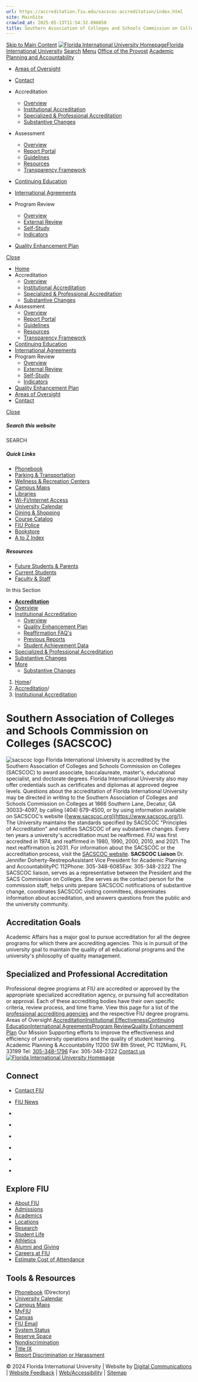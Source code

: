 ```yaml
---
url: https://accreditation.fiu.edu/sacscoc-accreditation/index.html
site: MainSite
crawled_at: 2025-05-13T11:54:32.896050
title: Southern Association of Colleges and Schools Commission on Colleges (SACSCOC) | FIU Academic Planning and Accountability
---
```


[Skip to Main Content](https://provost.fiu.edu/apa/accreditation/institutional-accreditation/#main-content)
[![Florida International University Homepage](https://digicdn.fiu.edu/core/_assets/images/logo-top.svg)Florida International University](https://www.fiu.edu/)
[Search](https://provost.fiu.edu/apa/accreditation/institutional-accreditation/)
[Menu](https://provost.fiu.edu/apa/accreditation/institutional-accreditation/)
[Office of the Provost](https://provost.fiu.edu/index.html)
[Academic Planning and Accountability](https://provost.fiu.edu/apa/index.html)
  * [Areas of Oversight](https://provost.fiu.edu/apa/areas-of-oversight/index.html)
  * [Contact](https://provost.fiu.edu/apa/contact/index.html)


  * Accreditation
    * [Overview](https://provost.fiu.edu/apa/accreditation/index.html)
    * [Institutional Accreditation](https://provost.fiu.edu/apa/accreditation/institutional-accreditation/index.html)
    * [Specialized & Professional Accreditation](https://provost.fiu.edu/apa/accreditation/specialized-professional-accreditation/index.html)
    * [Substantive Changes](https://provost.fiu.edu/apa/accreditation/substantive-changes/index.html)
  * Assessment
    * [Overview](https://provost.fiu.edu/apa/assessment/index.html)
    * [Report Portal](https://provost.fiu.edu/apa/assessment/report-portal/index.html)
    * [Guidelines](https://provost.fiu.edu/apa/assessment/guidelines/index.html)
    * [Resources](https://provost.fiu.edu/apa/assessment/resources/index.html)
    * [Transparency Framework](https://provost.fiu.edu/apa/assessment/transparency-framework/index.html)
  * [Continuing Education](https://continue.fiu.edu/)
  * [International Agreements](https://provost.fiu.edu/apa/international-agreements/index.html)
  * Program Review
    * [Overview](https://provost.fiu.edu/apa/program-review/index.html)
    * [External Review](https://provost.fiu.edu/apa/program-review/external-review/index.html)
    * [Self-Study](https://provost.fiu.edu/apa/program-review/self-study/index.html)
    * [Indicators](https://provost.fiu.edu/apa/program-review/indicators/index.html)
  * [Quality Enhancement Plan](https://dasa.fiu.edu/all-departments/quality-enhancement-plan/)


[Close](https://provost.fiu.edu/apa/accreditation/institutional-accreditation/)
  * [Home](https://provost.fiu.edu/apa/index.html)
  * Accreditation
    * [Overview](https://provost.fiu.edu/apa/accreditation/index.html)
    * [Institutional Accreditation](https://provost.fiu.edu/apa/accreditation/institutional-accreditation/index.html)
    * [Specialized & Professional Accreditation](https://provost.fiu.edu/apa/accreditation/specialized-professional-accreditation/index.html)
    * [Substantive Changes](https://provost.fiu.edu/apa/accreditation/substantive-changes/index.html)
  * Assessment
    * [Overview](https://provost.fiu.edu/apa/assessment/index.html)
    * [Report Portal](https://provost.fiu.edu/apa/assessment/report-portal/index.html)
    * [Guidelines](https://provost.fiu.edu/apa/assessment/guidelines/index.html)
    * [Resources](https://provost.fiu.edu/apa/assessment/resources/index.html)
    * [Transparency Framework](https://provost.fiu.edu/apa/assessment/transparency-framework/index.html)
  * [Continuing Education](https://continue.fiu.edu/)
  * [International Agreements](https://provost.fiu.edu/apa/international-agreements/index.html)
  * Program Review
    * [Overview](https://provost.fiu.edu/apa/program-review/index.html)
    * [External Review](https://provost.fiu.edu/apa/program-review/external-review/index.html)
    * [Self-Study](https://provost.fiu.edu/apa/program-review/self-study/index.html)
    * [Indicators](https://provost.fiu.edu/apa/program-review/indicators/index.html)
  * [Quality Enhancement Plan](https://dasa.fiu.edu/all-departments/quality-enhancement-plan/)
  * [Areas of Oversight](https://provost.fiu.edu/apa/areas-of-oversight/index.html)
  * [Contact](https://provost.fiu.edu/apa/contact/index.html)


[ Close ](https://provost.fiu.edu/apa/accreditation/institutional-accreditation/)
##### Search this website
SEARCH
##### Quick Links
  * [ Phonebook](https://phonebook.fiu.edu)
  * [ Parking & Transportation](https://parking.fiu.edu/)
  * [ Wellness & Recreation Centers](https://dasa.fiu.edu/all-departments/wellness-recreation-centers/)
  * [ Campus Maps](http://campusmaps.fiu.edu/)
  * [ Libraries](https://library.fiu.edu/)
  * [ Wi-Fi/Internet Access](https://network.fiu.edu/)
  * [ University Calendar](https://calendar.fiu.edu/)
  * [ Dining & Shopping](https://shop.fiu.edu/)
  * [ Course Catalog](https://catalog.fiu.edu/)
  * [ FIU Police](https://police.fiu.edu/)
  * [ Bookstore](https://shop.fiu.edu/retail/barnes-noble/course-materials/)
  * [ A to Z Index](https://www.fiu.edu/atoz/index.html)


##### Resources
  * [ Future Students & Parents](https://www.fiu.edu/information-for/future-students-parents.html)
  * [ Current Students](https://www.fiu.edu/information-for/current-students.html)
  * [ Faculty & Staff](https://www.fiu.edu/information-for/faculty-staff.html)


In this Section
  * **[Accreditation](https://provost.fiu.edu/apa/accreditation/index.html)**
  * [ Overview](https://provost.fiu.edu/apa/accreditation/index.html)
  * [Institutional Accreditation](https://provost.fiu.edu/apa/accreditation/institutional-accreditation/index.html)
    * [Overview](https://provost.fiu.edu/apa/accreditation/institutional-accreditation/index.html)
    * [Quality Enhancement Plan](https://dasa.fiu.edu/all-departments/quality-enhancement-plan/)
    * [Reaffirmation FAQ's](https://provost.fiu.edu/apa/accreditation/institutional-accreditation/reaffirmation-faqs/index.html)
    * [Previous Reports](https://provost.fiu.edu/apa/accreditation/institutional-accreditation/previous-reports/index.html)
    * [Student Achievement Data](https://provost.fiu.edu/apa/accreditation/institutional-accreditation/student-achievement-data/index.html)
  * [Specialized & Professional Accreditation](https://provost.fiu.edu/apa/accreditation/specialized-professional-accreditation/index.html)
  * [Substantive Changes](https://provost.fiu.edu/apa/accreditation/substantive-changes/index.html)
  * [More](https://provost.fiu.edu/apa/accreditation/institutional-accreditation/)
    * [Substantive Changes](https://provost.fiu.edu/apa/accreditation/substantive-changes/index.html)


  1. [Home](https://provost.fiu.edu/apa/index.html)/
  2. [Accreditation](https://provost.fiu.edu/apa/accreditation/index.html)/
  3. [Institutional Accreditation](https://provost.fiu.edu/apa/accreditation/institutional-accreditation/index.html)


# Southern Association of Colleges and Schools Commission on Colleges (SACSCOC)
![sacscoc logo](https://provost.fiu.edu/apa/_assets/images/sacscoc-stamp.jpg)
Florida International University is accredited by the Southern Association of Colleges and Schools Commission on Colleges (SACSCOC) to award associate, baccalaureate, master's, educational specialist, and doctorate degrees. Florida International University also may offer credentials such as certificates and diplomas at approved degree levels. Questions about the accreditation of Florida International University may be directed in writing to the Southern Association of Colleges and Schools Commission on Colleges at 1866 Southern Lane, Decatur, GA 30033-4097, by calling (404) 679-4500, or by using information available on SACSCOC’s website ([www.sacscoc.org](https://www.sacscoc.org/)).
The University maintains the standards specified by SACSCOC "Principles of Accreditation" and notifies SACSCOC of any substantive changes.
Every ten years a university's accreditation must be reaffirmed. FIU was first accredited in 1974, and reaffirmed in 1980, 1990, 2000, 2010, and 2021. The next reaffirmation is 2031.
For information about the SACSCOC or the accreditation process, visit the [SACSCOC website](https://www.sacscoc.org/ "Southern Association of Colleges and Schools Commission on Colleges ").
**SACSCOC Liaison** Dr. Jennifer Doherty-RestrepoAssistant Vice President for Academic Planning and AccountabilityPC 112Phone: 305-348-6085Fax: 305-348-2322
The SACSCOC liaison, serves as a representative between the President and the SACS Commission on Colleges. She serves as the contact person for the commission staff, helps units prepare SACSCOC notifications of substantive change, coordinates SACSCOC visiting committees, disseminates information about accreditation, and answers questions from the public and the university community.
## Accreditation Goals
Academic Affairs has a major goal to pursue accreditation for all the degree programs for which there are accrediting agencies. This is in pursuit of the university goal to maintain the quality of all educational programs and the university's philosophy of quality management.
## Specialized and Professional Accreditation
Professional degree programs at FIU are accredited or approved by the appropriate specialized accreditation agency, or pursuing full accreditation or approval. Each of these accrediting bodies have their own specific criteria, review process, and time frame. View this page for a list of the [professional accrediting agencies](https://provost.fiu.edu/apa/accreditation/specialized-professional-accreditation/index.html) and the respective FIU degree programs.
Areas of Oversight
[Accreditation](https://provost.fiu.edu/apa/accreditation/index.html)[Institutional Effectiveness](https://provost.fiu.edu/apa/assessment/index.html)[Continuing Education](https://continue.fiu.edu/)[International Agreements](https://provost.fiu.edu/apa/international-agreements/index.html)[Program Review](https://provost.fiu.edu/apa/program-review/index.html)[Quality Enhancement Plan](https://dasa.fiu.edu/all-departments/quality-enhancement-plan/)
Our Mission
Supporting efforts to improve the effectiveness and efficiency of university operations and the quality of student learning.
Academic Planning & Accountability
11200 SW 8th Street, PC 112Miami, FL 33199 Tel: [305-348-1796](tel:+1-305-348-1796) Fax: 305-348-2322
[Contact us](https://provost.fiu.edu/apa/contact/index.html)
[ ![Florida International University Homepage](https://digicdn.fiu.edu/core/_assets/images/footer-logo.svg) ](https://www.fiu.edu/)
## Connect
  * [Contact FIU](https://www.fiu.edu/about/contact-us/index.html)
  * [FIU News](https://news.fiu.edu/)


  * [](https://www.instagram.com/fiuinstagram/)
  * [](https://www.linkedin.com/school/florida-international-university/)
  * [](https://www.facebook.com/floridainternational)
  * [](https://twitter.com/fiu)
  * [](https://www.youtube.com/user/FloridaInternational)
  * [](https://flickr.com/photos/fiu)


## Explore FIU
  * [About FIU](https://www.fiu.edu/about/index.html)
  * [Admissions](https://www.fiu.edu/admissions/index.html)
  * [Academics](https://www.fiu.edu/academics/index.html)
  * [Locations](https://www.fiu.edu/locations/index.html)
  * [Research](https://www.fiu.edu/research/index.html)
  * [Student Life](https://www.fiu.edu/student-life/index.html)
  * [Athletics](https://www.fiu.edu/athletics/index.html)
  * [Alumni and Giving](https://www.fiu.edu/alumni-and-giving/index.html)
  * [Careers at FIU](https://hr.fiu.edu/careers/)
  * [Estimate Cost of Attendance](https://onestop.fiu.edu/finances/estimate-your-costs/)


## Tools & Resources
  * [Phonebook](https://phonebook.fiu.edu) (Directory)
  * [University Calendar](https://calendar.fiu.edu/)
  * [Campus Maps](https://campusmaps.fiu.edu/)
  * [MyFIU](https://my.fiu.edu/)
  * [Canvas](https://canvas.fiu.edu)
  * [FIU Email](http://mail.fiu.edu/)
  * [System Status](https://fiu.service-now.com/sp?id=services_status)
  * [Reserve Space](https://reservespace.fiu.edu/make-reservation/)
  * [Nondiscrimination](https://ace.fiu.edu/civil-rights-and-accessibility/harassment-and-discrimination/)
  * [Title IX](https://ace.fiu.edu/title-ix/)
  * [Report Discrimination or Harassment](https://report.fiu.edu/)


© 2024 Florida International University  | Website by [Digital Communications](https://stratcomm.fiu.edu/digital-print/websites/) | [Website Feedback](https://webforms.fiu.edu/view.php?id=370774) | [Web/Accessibility](https://accessibility.fiu.edu/) | [Sitemap](https://provost.fiu.edu/apa/sitemap.html)
